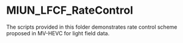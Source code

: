 # MIUN_LFCF_RateControl
The scripts provided in this folder demonstrates rate control scheme proposed in MV-HEVC for light field data. 
